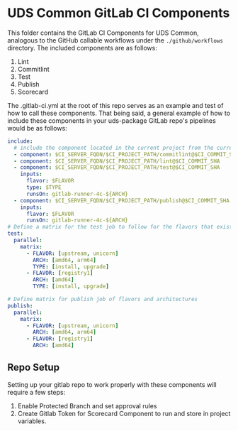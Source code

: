 # UDS Common GitLab CI Components

This folder contains the GitLab CI Components for UDS Common, analogous to the GitHub callable workflows under the `./github/workflows` directory. The included components are as follows:

1. Lint
1. Commitlint
1. Test
1. Publish
1. Scorecard

The .gitlab-ci.yml at the root of this repo serves as an example and test of how to call these components. That being said, a general example of how to include these components in your uds-package GitLab repo's pipelines would be as follows:

```yaml
include:
  # include the component located in the current project from the current SHA
  - component: $CI_SERVER_FQDN/$CI_PROJECT_PATH/commitlint@$CI_COMMIT_SHA
  - component: $CI_SERVER_FQDN/$CI_PROJECT_PATH/lint@$CI_COMMIT_SHA
  - component: $CI_SERVER_FQDN/$CI_PROJECT_PATH/test@$CI_COMMIT_SHA
    inputs:
      flavor: $FLAVOR
      type: $TYPE
      runsOn: gitlab-runner-4c-${ARCH}
  - component: $CI_SERVER_FQDN/$CI_PROJECT_PATH/publish@$CI_COMMIT_SHA
    inputs:
      flavor: $FLAVOR
      runsOn: gitlab-runner-4c-${ARCH}
# Define a matrix for the test job to follow for the flavors that exist for your package
test:
  parallel:
    matrix:
      - FLAVOR: [upstream, unicorn]
        ARCH: [amd64, arm64]
        TYPE: [install, upgrade]
      - FLAVOR: [registry1]
        ARCH: [amd64]
        TYPE: [install, upgrade]

# Define matrix for publish job of flavors and architectures
publish:
  parallel:
    matrix:
      - FLAVOR: [upstream, unicorn]
        ARCH: [amd64, arm64]
      - FLAVOR: [registry1]
        ARCH: [amd64]
```

## Repo Setup

Setting up your gitlab repo to work properly with these components will require a few steps:

1. Enable Protected Branch and set approval rules
2. Create Gitlab Token for Scorecard Component to run and store in project variables.
